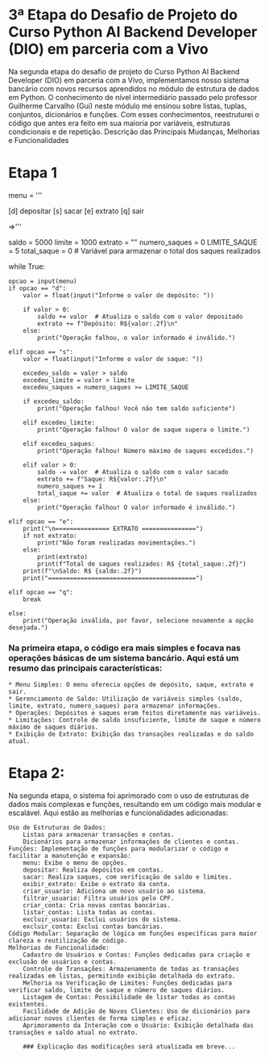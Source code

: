# 3ª Etapa do Desafio de Projeto do Curso Python AI Backend Developer (DIO) em parceria com a Vivo


Na segunda etapa do desafio de projeto do Curso Python AI Backend Developer (DIO) em parceria com a Vivo, implementamos nosso sistema bancário com novos recursos aprendidos no módulo de estrutura de dados em Python. O conhecimento de nível intermediário passado pelo professor Guilherme Carvalho (Gui) neste módulo me ensinou sobre listas, tuplas, conjuntos, dicionários e funções. Com esses conhecimentos, reestruturei o código que antes era feito em sua maioria por variáveis, estruturas condicionais e de repetição.
Descrição das Principais Mudanças, Melhorias e Funcionalidades

# Etapa 1

menu = '''

[d] depositar
[s] sacar
[e] extrato
[q] sair

=>'''

saldo = 5000
limite = 1000
extrato = ""
numero_saques = 0
LIMITE_SAQUE = 5
total_saque = 0  # Variável para armazenar o total dos saques realizados

while True:

    opcao = input(menu)
    if opcao == "d":
        valor = float(input("Informe o valor de depósito: "))
        
        if valor > 0:
            saldo += valor  # Atualiza o saldo com o valor depositado
            extrato += f"Depósito: R${valor:.2f}\n"
        else:
            print("Operação falhou, o valor informado é inválido.")

    elif opcao == "s":
        valor = float(input("Informe o valor de saque: "))
      
        excedeu_saldo = valor > saldo
        excedeu_limite = valor > limite
        excedeu_saques = numero_saques >= LIMITE_SAQUE
       
        if excedeu_saldo:
            print("Operação falhou! Você não tem saldo suficiente")
          
        elif excedeu_limite:
            print("Operação falhou! O valor de saque supera o limite.")

        elif excedeu_saques:
            print("Operação falhou! Número máximo de saques excedidos.")

        elif valor > 0:
            saldo -= valor  # Atualiza o saldo com o valor sacado
            extrato += f"Saque: R${valor:.2f}\n"
            numero_saques += 1
            total_saque += valor  # Atualiza o total de saques realizados
        else:
            print("Operação falhou! O valor informado é inválido.")

    elif opcao == "e":
        print("\n=============== EXTRATO ===============")
        if not extrato:
            print("Não foram realizadas movimentações.")
        else:
            print(extrato)
            print(f"Total de saques realizados: R$ {total_saque:.2f}")
        print(f"\nSaldo: R$ {saldo:.2f}")
        print("=========================================")

    elif opcao == "q":
        break
    
    else:
        print("Operação inválida, por favor, selecione novamente a opção desejada.")

### Na primeira etapa, o código era mais simples e focava nas operações básicas de um sistema bancário. Aqui está um resumo das principais características:

    * Menu Simples: O menu oferecia opções de depósito, saque, extrato e sair.
    * Gerenciamento de Saldo: Utilização de variáveis simples (saldo, limite, extrato, numero_saques) para armazenar informações.
    * Operações: Depósitos e saques eram feitos diretamente nas variáveis.
    * Limitações: Controle de saldo insuficiente, limite de saque e número máximo de saques diários.
    * Exibição de Extrato: Exibição das transações realizadas e do saldo atual.

# Etapa 2:

Na segunda etapa, o sistema foi aprimorado com o uso de estruturas de dados mais complexas e funções, resultando em um código mais modular e escalável.
Aqui estão as melhorias e funcionalidades adicionadas:

    Uso de Estruturas de Dados:
        Listas para armazenar transações e contas.
        Dicionários para armazenar informações de clientes e contas.
    Funções: Implementação de funções para modularizar o código e facilitar a manutenção e expansão:
        menu: Exibe o menu de opções.
        depositar: Realiza depósitos em contas.
        sacar: Realiza saques, com verificação de saldo e limites.
        exibir_extrato: Exibe o extrato da conta.
        criar_usuario: Adiciona um novo usuário ao sistema.
        filtrar_usuario: Filtra usuários pelo CPF.
        criar_conta: Cria novas contas bancárias.
        listar_contas: Lista todas as contas.
        excluir_usuario: Exclui usuários do sistema.
        excluir_conta: Exclui contas bancárias.
    Código Modular: Separação de lógica em funções específicas para maior clareza e reutilização de código.
    Melhorias de Funcionalidade:
        Cadastro de Usuários e Contas: Funções dedicadas para criação e exclusão de usuários e contas.
        Controle de Transações: Armazenamento de todas as transações realizadas em listas, permitindo exibição detalhada do extrato.
        Melhoria na Verificação de Limites: Funções dedicadas para verificar saldo, limite de saque e número de saques diários.
        Listagem de Contas: Possibilidade de listar todas as contas existentes.
        Facilidade de Adição de Novos Clientes: Uso de dicionários para adicionar novos clientes de forma simples e eficaz.
        Aprimoramento da Interação com o Usuário: Exibição detalhada das transações e saldo atual no extrato.

        ### Explicação das modificações será atualizada em breve...
